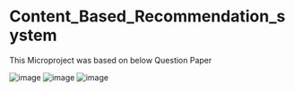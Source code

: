 # Content_Based_Recommendation_system

This Microproject was based on below Question Paper

![image](https://user-images.githubusercontent.com/92665255/182378786-8282ce55-9102-4a9d-8402-5e6c73962958.png)
![image](https://user-images.githubusercontent.com/92665255/182379064-2bb3d7df-9b76-407f-91ea-5b523392e3da.png)
![image](https://user-images.githubusercontent.com/92665255/182379222-39b560c7-ed87-4011-83bd-876734edf368.png)
